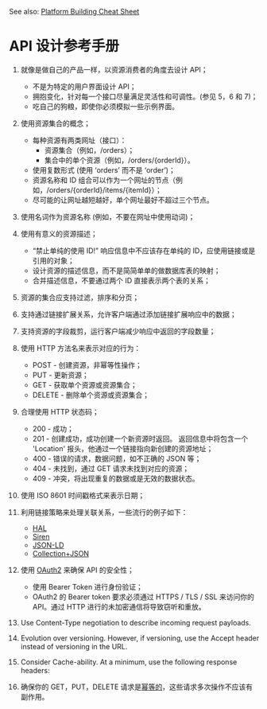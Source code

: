 See also: [Platform Building Cheat Sheet][1]

# API 设计参考手册
1. 就像是做自己的产品一样，以资源消费者的角度去设计 API；
	* 不是为特定的用户界面设计 API；
	* 拥抱变化，针对每一个接口尽量满足灵活性和可调性。(参见 5，6 和 7)；
	* 吃自己的狗粮，即使你必须模拟一些示例界面。

2. 使用资源集合的概念；
	* 每种资源有两类网址（接口）：
		* 资源集合（例如，/orders）；
		* 集合中的单个资源（例如，/orders/{orderId}）。
	* 使用复数形式 (使用 ‘orders’ 而不是 ‘order’)；
	* 资源名称和 ID 组合可以作为一个网址的节点（例如，/orders/{orderId}/items/{itemId}）；
	* 尽可能的让网址越短越好，单个网址最好不超过三个节点。

3. 使用名词作为资源名称 (例如，不要在网址中使用动词)；

4. 使用有意义的资源描述；
	* “禁止单纯的使用 ID!” 响应信息中不应该存在单纯的 ID，应使用链接或是引用的对象；
	* 设计资源的描述信息，而不是简简单单的做数据库表的映射；
	* 合并描述信息，不要通过两个 ID 直接表示两个表的关系；

5. 资源的集合应支持过滤，排序和分页；

6. 支持通过链接扩展关系，允许客户端通过添加链接扩展响应中的数据；

7. 支持资源的字段裁剪，运行客户端减少响应中返回的字段数量；

8. 使用 HTTP 方法名来表示对应的行为：
	* POST - 创建资源，非幂等性操作；
	* PUT - 更新资源；
	* GET - 获取单个资源或资源集合；
	* DELETE - 删除单个资源或资源集合；

9. 合理使用 HTTP 状态码；
	* 200 - 成功；
	* 201 - 创建成功，成功创建一个新资源时返回。 返回信息中将包含一个 'Location' 报头，他通过一个链接指向新创建的资源地址；
	* 400 - 错误的请求，数据问题，如不正确的 JSON 等；
	* 404 - 未找到，通过 GET 请求未找到对应的资源；
	* 409 - 冲突，将出现重复的数据或是无效的数据状态。

10. 使用 ISO 8601 时间戳格式来表示日期；

11. 利用链接策略来处理关联关系，一些流行的例子如下：
	* [HAL][2]
	* [Siren][3]
	* [JSON-LD][4]
	* [Collection+JSON][5]

12. 使用 [OAuth2][6] 来确保 API 的安全性；
	* 使用 Bearer Token 进行身份验证；
	* OAuth2 的 Bearer token 要求必须通过 HTTPS / TLS / SSL 来访问你的 API。通过 HTTP 进行的未加密通信将导致窃听和重放。

13. Use Content-Type negotiation to describe incoming request payloads.

14. Evolution over versioning. However, if versioning, use the Accept header instead of versioning in the URL.

15. Consider Cache-ability. At a minimum, use the following response headers:

16. 确保你的 GET，PUT，DELETE 请求是[幂等的][7]，这些请求多次操作不应该有副作用。

[1]:	https://github.com/RestCheatSheet/platform-cheat-sheet#platform-building-cheat-sheet
[2]:	http://stateless.co/hal_specification.html
[3]:	https://github.com/kevinswiber/siren
[4]:	http://json-ld.org/
[5]:	http://amundsen.com/media-types/collection/
[6]:	http://oauth.net/2/
[7]:	http://www.restapitutorial.com/lessons/idempotency.html